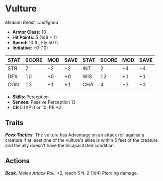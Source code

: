 # Vulture

*Medium Beast, Unaligned*

- **Armor Class:** 10
- **Hit Points:** 5 (1d8 + 1)
- **Speed:** 10 ft., Fly 50 ft.
- **Initiative**: +0 (10)

|STAT|SCORE|MOD|SAVE|STAT|SCORE|MOD|SAVE|
| --- | --- | --- | ---- |---| --- | --- | ---- |
| STR | 7 | -2 | -2 | INT | 2 | -4 | -4 |
| DEX | 10 | +0 | +0 | WIS | 12 | +1 | +1 |
| CON | 13 | +1 | +1 | CHA | 4 | -3 | -3 |

- **Skills**: Perception
- **Senses**: Passive Perception 13
- **CR** 0 (XP 0 or 10; PB +2

## Traits

***Pack Tactics.*** The vulture has Advantage on an attack roll against a creature if at least one of the vulture's allies is within 5 feet of the creature and the ally doesn't have the Incapacitated condition.


## Actions

***Beak.*** *Melee Attack Roll:* +2, reach 5 ft. 2 (1d4) Piercing damage.

